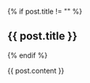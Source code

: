 <section {% if post.slide-id %}id="{{post.slide-id}}"{%endif %} class="step{%if post.classes | size %}{% for class in post.classes %} {{class}}{% endfor %}{% else %} slide{% endif %}" {% unless site.simple-slideshow %}{% for attr in post.data %} data-{{attr[0]}}="{{attr[1]}}"{% endfor %}{% endunless %}>

  {% if post.title != "" %}<h1>{{ post.title }}</h1>{% endif %}

  {{ post.content }}

</section>
